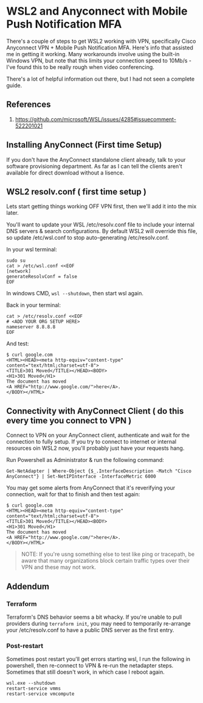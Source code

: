 # WSL2 and Anyconnect with Mobile Push Notification MFA
There's a couple of steps to get WSL2 working with VPN, specifically Cisco Anyconnect VPN + Mobile Push Notification MFA. Here's info that assisted me in getting it working. Many workarounds involve using the built-in Windows VPN, but note that this limits your connection speed to 10Mb/s - I've found this to be really rough when video conferencing.

There's a lot of helpful information out there, but I had not seen a complete guide.


## References
1. https://github.com/microsoft/WSL/issues/4285#issuecomment-522201021

## Installing AnyConnect (First time Setup)
If you don't have the AnyConnect standalone client already, talk to your software provisioning department. As far as I can tell the clients aren't available for direct download without a lisence.

## WSL2 resolv.conf ( first time setup )
Lets start getting things working OFF VPN first, then we'll add it into the mix later.

You'll want to update your WSL /etc/resolv.conf file to include your internal DNS servers & search configurations. By default WSL2 will override this file, so update /etc/wsl.conf to stop auto-generating /etc/resolv.conf.


In your wsl terminal:
```git@gitlab.com:tmobile/conducktor/self-service/duck-development.git
sudo su
cat > /etc/wsl.conf <<EOF
[network]
generateResolvConf = false
EOF
```


In windows CMD, `wsl --shutdown`, then start wsl again.


Back in your terminal:
```
cat > /etc/resolv.conf <<EOF
# <ADD YOUR ORG SETUP HERE>
nameserver 8.8.8.8
EOF
```

And test:
```
$ curl google.com
<HTML><HEAD><meta http-equiv="content-type" content="text/html;charset=utf-8">
<TITLE>301 Moved</TITLE></HEAD><BODY>
<H1>301 Moved</H1>
The document has moved
<A HREF="http://www.google.com/">here</A>.
</BODY></HTML>
```

## Connectivity with AnyConnect Client ( do this every time you connect to VPN )


Connect to VPN on your AnyConnect client, authenticate and wait for the connection to fully setup. If you try to connect to internet or internal resources oin WSL2 now, you'll probably just have your requests hang.

Run Powershell as Administrator & run the following command:
```
Get-NetAdapter | Where-Object {$_.InterfaceDescription -Match "Cisco AnyConnect"} | Set-NetIPInterface -InterfaceMetric 6000
```

You may get some alerts from AnyConnect that it's reverifying your connection, wait for that to finish and then test again:
```
$ curl google.com
<HTML><HEAD><meta http-equiv="content-type" content="text/html;charset=utf-8">
<TITLE>301 Moved</TITLE></HEAD><BODY>
<H1>301 Moved</H1>
The document has moved
<A HREF="http://www.google.com/">here</A>.
</BODY></HTML>
```

> NOTE: If you're usng something else to test like ping or tracepath, be aware that many organizations block certain traffic types over their VPN and these may not work.


## Addendum

### Terraform
Terraform's DNS behavior seems a bit whacky. If you're unable to pull providers during `terraform init`, you may need to temporarily re-arrange your /etc/resolv.conf to have a public DNS server as the first entry.

### Post-restart
Sometimes post restart you'll get errors starting wsl, I run the following in powershell, then re-connect to VPN & re-run the netadapter steps. Sometimes that still doesn't work, in which case I reboot again.
```
wsl.exe --shutdown
restart-service vmms
restart-service vmcompute

```
